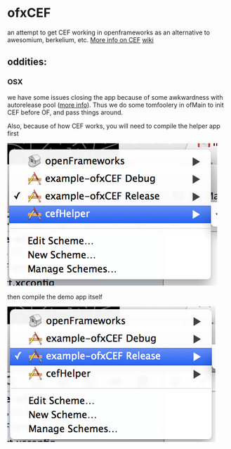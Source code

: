 
# ofxCEF

an attempt to get CEF working in openframeworks as an alternative to awesomium, berkelium, etc.   [More info on CEF](https://bitbucket.org/chromiumembedded/cef) [wiki](https://bitbucket.org/chromiumembedded/cef/wiki/Home)

## oddities: 

### OSX

we have some issues closing the app because of some awkwardness with autorelease pool ([more info](http://www.magpcss.org/ceforum/viewtopic.php?f=6&t=11441&p=24037&hilit=AutoreleasePoolPage#p24037)).  Thus we do some tomfoolery in ofMain to init CEF before OF, and pass things around. 

Also, because of how CEF works, you will need to compile the helper app first

![image](images/helper.png)

then compile the demo app itself

![image](images/app.png)

